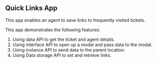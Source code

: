 ## Quick Links App

This app enables an agent to save links to frequently visited tickets.

This app demonstrates the following features:

1. Using data API to get the ticket and agent details.
2. Using interface API to open up a modal and pass data to the modal.
3. Using instance API to send data to the parent location.
4. Using Data storage API to set and retrieve links.